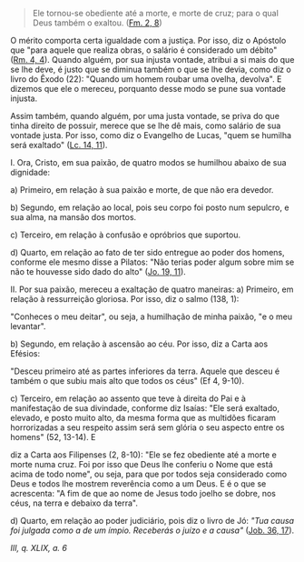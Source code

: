 
> Ele tornou-se obediente até a morte, e morte de cruz; para o qual Deus também o exaltou. ([Fm. 2, 8](https://vulgata.online/bible/Fm.2?ed=MS&vfn=MS.Fm.2.8:vs))

O mérito comporta certa igualdade com a justiça. Por isso, diz o Apóstolo que "para aquele que realiza obras, o salário é considerado um débito" ([Rm. 4, 4](https://vulgata.online/bible/Rm.4?ed=MS&vfn=MS.Rm.4.4:vs)). Quando alguém, por sua injusta vontade, atribui a si mais do que se lhe deve, é justo que se diminua também o que se lhe devia, como diz o livro do Êxodo (22): "Quando um homem roubar uma ovelha, devolva". E dizemos que ele o mereceu, porquanto desse modo se pune sua vontade injusta.

Assim também, quando alguém, por uma justa vontade, se priva do que tinha direito de possuir, merece que se lhe dê mais, como salário de sua vontade justa. Por isso, como diz o Evangelho de Lucas, "quem se humilha será exaltado" ([Lc. 14, 11](https://vulgata.online/bible/Lc.14?ed=MS&vfn=MS.Lc.14.11:vs)).

I. Ora, Cristo, em sua paixão, de quatro modos se humilhou abaixo de sua dignidade:

a\) Primeiro, em relação à sua paixão e morte, de que não era devedor.

b\) Segundo, em relação ao local, pois seu corpo foi posto num sepulcro, e sua alma, na mansão dos mortos.

c) Terceiro, em relação à confusão e opróbrios que suportou.

d\) Quarto, em relação ao fato de ter sido entregue ao poder dos homens, conforme ele mesmo disse a Pilatos: "Não terias poder algum sobre mim se não te houvesse sido dado do alto" ([Jo. 19, 11](https://vulgata.online/bible/Jo.19?ed=MS&vfn=MS.Jo.19.11:vs)).

II\. Por sua paixão, mereceu a exaltação de quatro maneiras: a) Primeiro, em relação à ressurreição gloriosa. Por isso, diz o salmo (138, 1):

"Conheces o meu deitar", ou seja, a humilhação de minha paixão, "e o meu levantar".

b\) Segundo, em relação à ascensão ao céu. Por isso, diz a Carta aos Efésios:

"Desceu primeiro até as partes inferiores da terra. Aquele que desceu é também o que subiu mais alto que todos os céus" (Ef 4, 9-10).

c\) Terceiro, em relação ao assento que teve à direita do Pai e à manifestação de sua divindade, conforme diz Isaías: "Ele será exaltado, elevado, e posto muito alto, da mesma forma que as multidões ficaram horrorizadas a seu respeito assim será sem glória o seu aspecto entre os homens" (52, 13-14). E

diz a Carta aos Filipenses (2, 8-10): "Ele se fez obediente até a morte e morte numa cruz. Foi por isso que Deus lhe conferiu o Nome que está acima de todo nome", ou seja, para que por todos seja considerado como Deus e todos lhe mostrem reverência como a um Deus. E é o que se acrescenta: "A fim de que ao nome de Jesus todo joelho se dobre, nos céus, na terra e debaixo da terra".

d\) Quarto, em relação ao poder judiciário, pois diz o livro de Jó: *"Tua causa foi julgada como a de um ímpio. Receberás o juízo e a causa"* ([Job. 36, 17](https://vulgata.online/bible/Job.36?ed=MS&vfn=MS.Job.36.17:vs)).

*III, q. XLIX, a. 6*

